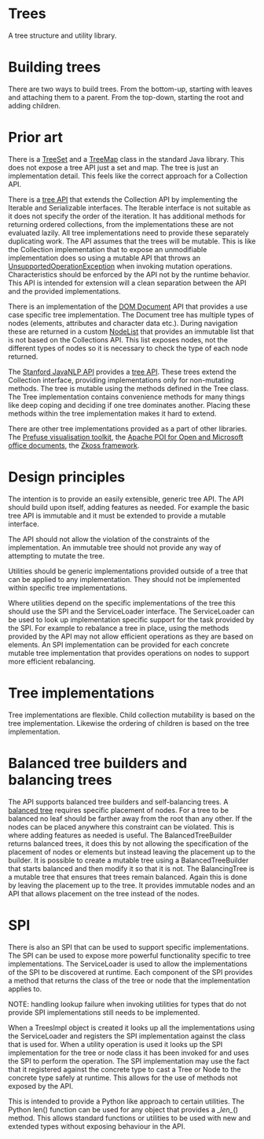 Trees
=====

A tree structure and utility library.

Building trees
==============

There are two ways to build trees. From the bottom-up, starting with leaves and attaching them to a parent. From the
top-down, starting the root and adding children.

Prior art
=========

There is a [TreeSet](http://docs.oracle.com/javase/7/docs/api/java/util/TreeSet.html) and a
[TreeMap](http://docs.oracle.com/javase/7/docs/api/java/util/TreeMap.html) class in the standard
Java library. This does not expose a tree API just a set and map. The tree is just an
implementation detail. This feels like the correct approach for a Collection API.

There is a [tree API](https://github.com/markbaird/JavaTree) that extends the Collection API by implementing the
Iterable and Serializable interfaces. The Iterable interface is not suitable as it does not specify the order of the
iteration. It has additional methods for returning ordered collections, from the implementations these are not evaluated
lazily. All tree implementations need to provide these separately duplicating work. The API assumes that the trees will
be mutable. This is like the Collection implementation that to expose an unmodifiable implementation does so using
a mutable API that throws an
[UnsupportedOperationException](http://docs.oracle.com/javase/7/docs/api/java/lang/UnsupportedOperationException.html)
when invoking mutation operations. Characteristics should be enforced by the API not by the runtime behavior. This API
is intended for extension will a clean separation between the API and the provided implementations.

There is an implementation of the [DOM Document](http://docs.oracle.com/javase/7/docs/api/org/w3c/dom/Document.html)
API that provides a use case specific tree implementation. The Document tree has multiple types of nodes (elements,
attributes and character data etc.). During navigation these are returned in a custom
[NodeList](http://docs.oracle.com/javase/7/docs/api/org/w3c/dom/NodeList.html) that provides an immutable list that is
not based on the Collections API. This list exposes nodes, not the different types of nodes so it is necessary to check
the type of each node returned.

The [Stanford JavaNLP API](http://nlp.stanford.edu/nlp/javadoc/javanlp/index.html?overview-summary.html) provides a
[tree API](http://nlp.stanford.edu/nlp/javadoc/javanlp/index.html?edu/stanford/nlp/trees/Tree.html). These trees extend
the Collection interface, providing implementations only for non-mutating methods. The tree is mutable using the methods
defined in the Tree class. The Tree implementation contains convenience methods for many things like deep coping and
deciding if one tree dominates another. Placing these methods within the tree implementation makes it hard to extend.

There are other tree implementations provided as a part of other libraries. The
[Prefuse visualisation toolkit](http://prefuse.org/doc/api/index.html?prefuse/data/Tree.html), the
[Apache POI for Open and Microsoft office documents](https://poi.apache.org/apidocs/org/apache/poi/util/BinaryTree.html),
the [Zkoss framework](http://www.zkoss.org/javadoc/latest/zk/org/zkoss/zul/Tree.html).

Design principles
=================

The intention is to provide an easily extensible, generic tree API. The API should build upon itself, adding features
as needed. For example the basic tree API is immutable and it must be extended to provide a mutable interface.

The API should not allow the violation of the constraints of the implementation. An immutable tree should not provide
any way of attempting to mutate the tree.

Utilities should be generic implementations provided outside of a tree that can be applied to any implementation. They
should not be implemented within specific tree implementations.

Where utilities depend on the specific implementations of the tree this should use the SPI and the ServiceLoader
interface. The ServiceLoader can be used to look up implementation specific support for the task provided by the SPI.
For example to rebalance a tree in place, using the methods provided by the API may not allow efficient operations as
they are based on elements. An SPI implementation can be provided for each concrete mutable tree implementation that
provides operations on nodes to support more efficient rebalancing.

Tree implementations
====================

Tree implementations are flexible. Child collection mutability is based on the tree implementation. Likewise the
ordering of children is based on the tree implementation.

Balanced tree builders and balancing trees
==========================================

The API supports balanced tree builders and self-balancing trees. A
[balanced tree](http://xlinux.nist.gov/dads//HTML/balancedtree.html) requires specific placement of nodes. For a tree to
be balanced no leaf should be farther away from the root than any other. If the nodes can be placed anywhere this
constraint can be violated. This is where adding features as needed is useful. The BalancedTreeBuilder returns balanced
trees, it does this by not allowing the specification of the placement of nodes or elements but instead leaving the
placement up to the builder. It is possible to create a mutable tree using a BalancedTreeBuilder that starts balanced
and then modify it so that it is not. The BalancingTree is a mutable tree that ensures that trees remain balanced.
Again this is done by leaving the placement up to the tree. It provides immutable nodes and an API that allows placement
on the tree instead of the nodes.

SPI
===

There is also an SPI that can be used to support specific implementations. The SPI can be used to expose more powerful
functionality specific to tree implementations. The ServiceLoader is used to allow the implementations of the SPI to be
discovered at runtime. Each component of the SPI provides a method that returns the class of the tree or node that the
implementation applies to.

NOTE: handling lookup failure when invoking utilities for types that do not provide SPI implementations still needs to
be implemented.

When a TreesImpl object is created it looks up all the implementations using the ServiceLoader and registers the SPI
implementation against the class that is used for. When a utility operation is used it looks up the SPI implementation
for the tree or node class it has been invoked for and uses the SPI to perform the operation. The SPI implementation
may use the fact that it registered against the concrete type to cast a Tree or Node to the concrete type safely at
runtime. This allows for the use of methods not exposed by the API.

This is intended to provide a Python like approach to certain utilities. The Python len() function can be used for any
object that provides a \__len\__() method. This allows standard functions or utilities to be used with new and extended
types without exposing behaviour in the API.
